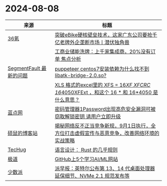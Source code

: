 ﻿# 2024-08-08

|来源|标题|
|---|---|
|[36氪](http://36kr.com/feed)|[突破eBike硬核壁垒技术，这家广东公司要抢千亿老牌外企垄断市场丨潜伏独角兽](https://36kr.com/p/2896203538225793?f=rss)|
||[工商业储能洗牌：上千家集成商，20%没有订单 焦点分析](https://36kr.com/p/2895392569809538?f=rss)|
|[SegmentFault 最新的问题](https://segmentfault.com/feeds/questions)|[puppeteer centos7安装依赖为什么找不到 libatk-bridge-2.0.so?](https://segmentfault.com/q/1010000045152923)|
||[XLS 格式的excel里的 XFS = 16*XF XFCRC 16*4050XFExt ，和这个 16 * 和 16*4050 是什么意思？](https://segmentfault.com/q/1010000045152776)|
|[蓝点网](https://www.landiannews.com/feed)|[密码管理器1Password出现高危安全漏洞可被窃取解锁密钥 请用户立即升级](https://www.landiannews.com/archives/105295.html)|
|[硕鼠的博客站](http://lukefan.com/?feed=rss2)|[揭秘网络反不正当竞争新规，9月1日执行，全方位打击虚假宣传与恶意竞争，改善网络环境的实战策略](https://lukefan.com/2024/08/08/%e6%8f%ad%e7%a7%98%e7%bd%91%e7%bb%9c%e5%8f%8d%e4%b8%8d%e6%ad%a3%e5%bd%93%e7%ab%9e%e4%ba%89%e6%96%b0%e8%a7%84%ef%bc%8c9%e6%9c%881%e6%97%a5%e6%89%a7%e8%a1%8c%ef%bc%8c%e5%85%a8%e6%96%b9%e4%bd%8d%e6%89%93/)|
|[TecHug](https://www.techug.com/feed)|[语言设计： Rust 的几乎规则](https://www.techug.com/post/rust-almost-rules/)|
|[极道](https://www.jdon.com/jivejdon/rss)|[GitHub上5个学习AI/ML网站](https://www.jdon.com/74954.html)|
|[少数派](https://sspai.com/feed)|[派早报：英特尔公布第 13、14 代桌面处理器延保细节、NVMe 2.1 规范发布等](https://sspai.com/post/91271)|
